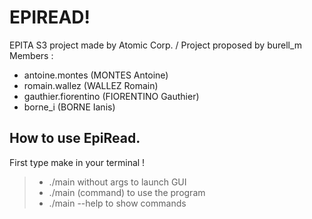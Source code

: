 EPIREAD!
===================

EPITA S3 project made by Atomic Corp. / Project proposed by burell_m
Members :  
* antoine.montes (MONTES Antoine)
* romain.wallez (WALLEZ Romain)
* gauthier.fiorentino (FIORENTINO Gauthier)
* borne_i (BORNE Ianis)


How to use EpiRead.
-------------
First type make in your terminal !                             
> - ./main without args to launch GUI                           
> - ./main (command) to use the program 
> - ./main --help to show commands 
